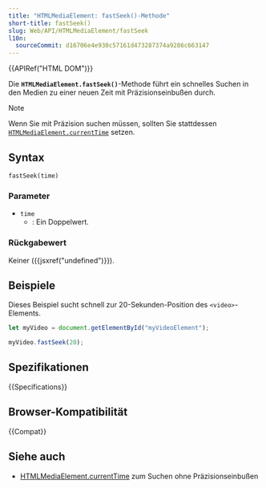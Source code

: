 ```yaml
---
title: "HTMLMediaElement: fastSeek()-Methode"
short-title: fastSeek()
slug: Web/API/HTMLMediaElement/fastSeek
l10n:
  sourceCommit: d16706e4e930c57161d473287374a9286c663147
---
```


{{APIRef("HTML DOM")}}

Die **`HTMLMediaElement.fastSeek()`**-Methode führt ein schnelles Suchen in den Medien zu einer neuen Zeit mit Präzisionseinbußen durch.

> [!NOTE]
> Wenn Sie mit Präzision suchen müssen, sollten Sie stattdessen [`HTMLMediaElement.currentTime`](/de/docs/Web/API/HTMLMediaElement/currentTime) setzen.

## Syntax

```js-nolint
fastSeek(time)
```

### Parameter

- `time`
  - : Ein Doppelwert.

### Rückgabewert

Keiner ({{jsxref("undefined")}}).

## Beispiele

Dieses Beispiel sucht schnell zur 20-Sekunden-Position des `<video>`-Elements.

```js
let myVideo = document.getElementById("myVideoElement");

myVideo.fastSeek(20);
```

## Spezifikationen

{{Specifications}}

## Browser-Kompatibilität

{{Compat}}

## Siehe auch

- [HTMLMediaElement.currentTime](/de/docs/Web/API/HTMLMediaElement/currentTime) zum Suchen ohne Präzisionseinbußen
